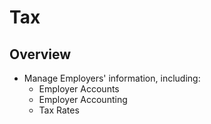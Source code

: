 # Tax

## Overview
* Manage Employers' information, including:
  * Employer Accounts
  * Employer Accounting
  * Tax Rates
  